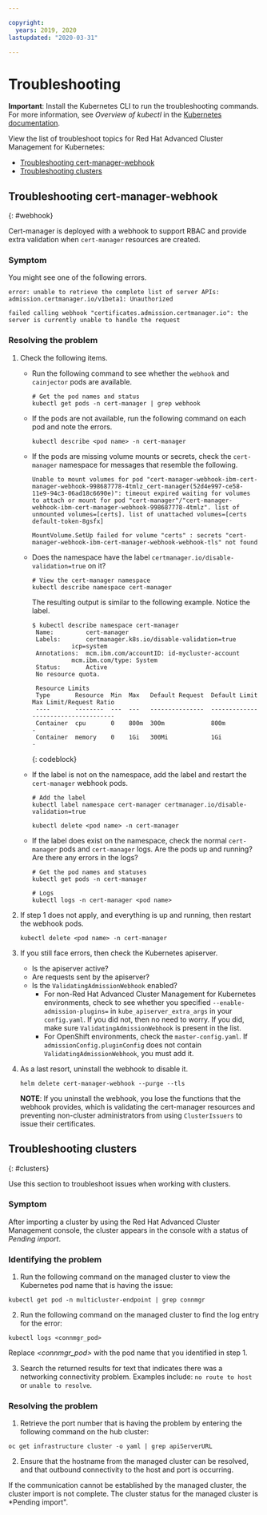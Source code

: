 ```yaml
---

copyright:
  years: 2019, 2020 
lastupdated: "2020-03-31"

---
```


# Troubleshooting 

**Important**: Install the Kubernetes CLI to run the troubleshooting commands. For more information, see _Overview of kubectl_ in the [Kubernetes documentation](https://kubernetes.io/docs/reference/kubectl/overview/).

View the list of troubleshoot topics for Red Hat Advanced Cluster Management for Kubernetes: 

* [Troubleshooting cert-manager-webhook](#webhook)
* [Troubleshooting clusters](#clusters)


## Troubleshooting cert-manager-webhook
{: #webhook}

Cert-manager is deployed with a webhook to support RBAC and provide extra validation when `cert-manager` resources are created.

### Symptom

You might see one of the following errors.
```
error: unable to retrieve the complete list of server APIs: admission.certmanager.io/v1beta1: Unauthorized
```

```
failed calling webhook "certificates.admission.certmanager.io": the server is currently unable to handle the request
```

### Resolving the problem

1. Check the following items.
    - Run the following command to see whether the `webhook` and `cainjector` pods are available.

      ```
      # Get the pod names and status
      kubectl get pods -n cert-manager | grep webhook
      ```

    - If the pods are not available, run the following command on each pod and note the errors.
      ```
      kubectl describe <pod name> -n cert-manager
      ```

    - If the pods are missing volume mounts or secrets, check the `cert-manager` namespace for messages that resemble the following.
      ```
      Unable to mount volumes for pod "cert-manager-webhook-ibm-cert-manager-webhook-998687778-4tmlz_cert-manager(52d4e997-ce58-11e9-94c3-06ad18c6690e)": timeout expired waiting for volumes to attach or mount for pod "cert-manager"/"cert-manager-webhook-ibm-cert-manager-webhook-998687778-4tmlz". list of unmounted volumes=[certs]. list of unattached volumes=[certs default-token-8gsfx]
      ```

      ```
      MountVolume.SetUp failed for volume "certs" : secrets "cert-manager-webhook-ibm-cert-manager-webhook-webhook-tls" not found
      ```

    - Does the namespace have the label `certmanager.io/disable-validation=true` on it?

      ```
      # View the cert-manager namespace
      kubectl describe namespace cert-manager
      ```

      The resulting output is similar to the following example. Notice the label.

      ```
      $ kubectl describe namespace cert-manager
       Name:         cert-manager
       Labels:       certmanager.k8s.io/disable-validation=true
                 icp=system
       Annotations:  mcm.ibm.com/accountID: id-mycluster-account
                 mcm.ibm.com/type: System
       Status:       Active
       No resource quota.

       Resource Limits
       Type       Resource  Min  Max   Default Request  Default Limit  Max Limit/Request Ratio
       ----       --------  ---  ---   ---------------  -------------  -----------------------
       Container  cpu       0    800m  300m             800m           -
       Container  memory    0    1Gi   300Mi            1Gi            -
      ```
      {: codeblock}

    - If the label is not on the namespace, add the label and restart the `cert-manager` webhook pods.
      ```
      # Add the label
      kubectl label namespace cert-manager certmanager.io/disable-validation=true
      ```

      ```
      kubectl delete <pod name> -n cert-manager
      ```

    - If the label does exist on the namespace, check the normal `cert-manager` pods and `cert-manager` logs. Are the pods up and running? Are there any errors in the logs?

      ```
      # Get the pod names and statuses
      kubectl get pods -n cert-manager

      # Logs
      kubectl logs -n cert-manager <pod name>
      ```

2. If step 1 does not apply, and everything is up and running, then restart the webhook pods.
   ```
   kubectl delete <pod name> -n cert-manager
   ```

3. If you still face errors, then check the Kubernetes apiserver.
    - Is the apiserver active?
    - Are requests sent by the apiserver?
    - Is the `ValidatingAdmissionWebhook` enabled?
         - For non-Red Hat Advanced Cluster Management for Kubernetes environments, check to see whether you specified `--enable-admission-plugins=` in `kube_apiserver_extra_args` in your `config.yaml`. If you did not, then no need to worry. If you did, make sure `ValidatingAdmissionWebhook` is present in the list.
         - For OpenShift environments, check the `master-config.yaml`. If `admissionConfig.pluginConfig` does not contain `ValidatingAdmissionWebhook`, you must add it.

4. As a last resort, uninstall the webhook to disable it.
   ```
   helm delete cert-manager-webhook --purge --tls
   ```

   **NOTE**: If you uninstall the webhook, you lose the functions that the webhook provides, which is validating the cert-manager resources and preventing non-cluster administrators from using `ClusterIssuers` to issue their certificates.
   
## Troubleshooting clusters
{: #clusters}

Use this section to troubleshoot issues when working with clusters.

### Symptom

After importing a cluster by using the Red Hat Advanced Cluster Management console, the cluster appears in the console with a status of *Pending import*.

### Identifying the problem

1. Run the following command on the managed cluster to view the Kubernetes pod name that is having the issue:

  ```
  kubectl get pod -n multicluster-endpoint | grep connmgr
  ```

2. Run the following command on the managed cluster to find the log entry for the error:

  ```
  kubectl logs <connmgr_pod>
  ```
  Replace *<connmgr_pod>* with the pod name that you identified in step 1.

3. Search the returned results for text that indicates there was a networking connectivity problem. Examples include: `no route to host` or `unable to resolve`.

### Resolving the problem

1. Retrieve the port number that is having the problem by entering the following command on the hub cluster:

  ```
  oc get infrastructure cluster -o yaml | grep apiServerURL
  ```

2. Ensure that the hostname from the managed cluster can be resolved, and that outbound connectivity to the host and port is occurring.

  If the communication cannot be established by the managed cluster, the cluster import is not complete. The cluster status for the managed cluster is *Pending import".

